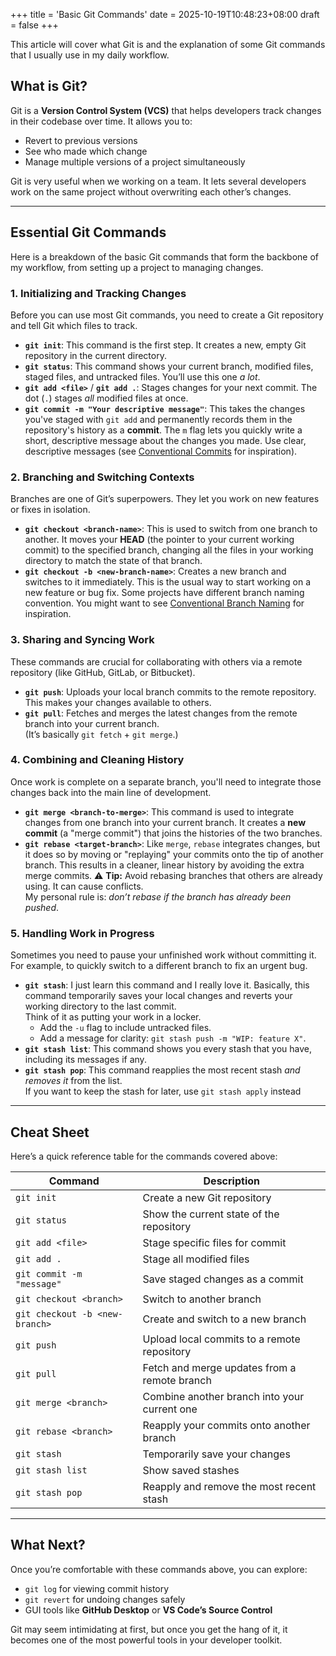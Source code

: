 +++
title = 'Basic Git Commands'
date = 2025-10-19T10:48:23+08:00
draft = false
+++

This article will cover what Git is and the explanation of some Git commands that I usually use in my daily workflow.

<!--more-->

## What is Git?

Git is a **Version Control System (VCS)** that helps developers track changes in their codebase over time. It allows you to:

- Revert to previous versions  
- See who made which change  
- Manage multiple versions of a project simultaneously  

Git is very useful when we working on a team. It lets several developers work on the same project without overwriting each other’s changes.

---

## Essential Git Commands

Here is a breakdown of the basic Git commands that form the backbone of my workflow, from setting up a project to managing changes.

### 1. Initializing and Tracking Changes

Before you can use most Git commands, you need to create a Git repository and tell Git which files to track.

- **`git init`**: This command is the first step. It creates a new, empty Git repository in the current directory.
- **`git status`**: This command shows your current branch, modified files, staged files, and untracked files. You’ll use this one *a lot*.
- **`git add <file>`** / **`git add .`**: Stages changes for your next commit. The dot (`.`) stages *all* modified files at once.
- **`git commit -m "Your descriptive message"`**: This takes the changes you've staged with `git add` and permanently records them in the repository's history as a **commit**. The `m` flag lets you quickly write a short, descriptive message about the changes you made.
  Use clear, descriptive messages (see [Conventional Commits](https://www.conventionalcommits.org/en/v1.0.0/#specification) for inspiration).

### 2. Branching and Switching Contexts

Branches are one of Git’s superpowers. They let you work on new features or fixes in isolation.

- **`git checkout <branch-name>`**: This is used to switch from one branch to another. It moves your **HEAD** (the pointer to your current working commit) to the specified branch, changing all the files in your working directory to match the state of that branch.
- **`git checkout -b <new-branch-name>`**: Creates a new branch and switches to it immediately. This is the usual way to start working on a new feature or bug fix.
  Some projects have different branch naming convention. You might want to see [Conventional Branch Naming](https://conventional-branch.github.io/) for inspiration.

### 3. Sharing and Syncing Work

These commands are crucial for collaborating with others via a remote repository (like GitHub, GitLab, or Bitbucket).

- **`git push`**: Uploads your local branch commits to the remote repository. This makes your changes available to others.
- **`git pull`**: Fetches and merges the latest changes from the remote branch into your current branch.  
  (It’s basically `git fetch` + `git merge`.)

### 4. Combining and Cleaning History

Once work is complete on a separate branch, you'll need to integrate those changes back into the main line of development.

- **`git merge <branch-to-merge>`**: This command is used to integrate changes from one branch into your current branch. It creates a **new commit** (a "merge commit") that joins the histories of the two branches.
- **`git rebase <target-branch>`**: Like `merge`, `rebase` integrates changes, but it does so by moving or "replaying" your commits onto the tip of another branch. This results in a cleaner, linear history by avoiding the extra merge commits.
  ⚠️ **Tip:** Avoid rebasing branches that others are already using. It can cause conflicts.  
  My personal rule is: *don’t rebase if the branch has already been pushed*.

### 5. Handling Work in Progress

Sometimes you need to pause your unfinished work without committing it. For example, to quickly switch to a different branch to fix an urgent bug.

- **`git stash`**: I just learn this command and I really love it. Basically, this command temporarily saves your local changes and reverts your working directory to the last commit.  
  Think of it as putting your work in a locker.  
  - Add the `-u` flag to include untracked files.  
  - Add a message for clarity: `git stash push -m "WIP: feature X"`.
- **`git stash list`**: This command shows you every stash that you have, including its messages if any.
- **`git stash pop`**: This command reapplies the most recent stash *and removes it* from the list.  
  If you want to keep the stash for later, use `git stash apply` instead

---

## Cheat Sheet

Here’s a quick reference table for the commands covered above:

| Command                        | Description                                  |
| ------------------------------ | -------------------------------------------- |
| `git init`                     | Create a new Git repository                  |
| `git status`                   | Show the current state of the repository     |
| `git add <file>`               | Stage specific files for commit              |
| `git add .`                    | Stage all modified files                     |
| `git commit -m "message"`      | Save staged changes as a commit              |
| `git checkout <branch>`        | Switch to another branch                     |
| `git checkout -b <new-branch>` | Create and switch to a new branch            |
| `git push`                     | Upload local commits to a remote repository  |
| `git pull`                     | Fetch and merge updates from a remote branch |
| `git merge <branch>`           | Combine another branch into your current one |
| `git rebase <branch>`          | Reapply your commits onto another branch     |
| `git stash`                    | Temporarily save your changes                |
| `git stash list`               | Show saved stashes                           |
| `git stash pop`                | Reapply and remove the most recent stash     |

---

## What Next?

Once you’re comfortable with these commands above, you can explore:

- `git log` for viewing commit history  
- `git revert` for undoing changes safely  
- GUI tools like **GitHub Desktop** or **VS Code’s Source Control**  

Git may seem intimidating at first, but once you get the hang of it, it becomes one of the most powerful tools in your developer toolkit.
